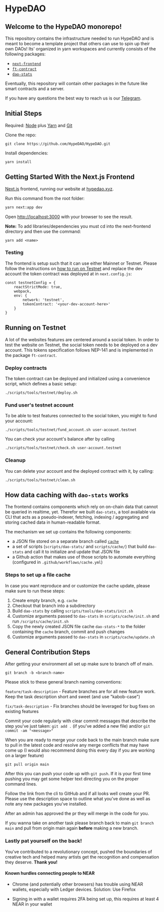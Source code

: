 # HypeDAO

## Welcome to the HypeDAO monorepo! 
This repository contains the infrastructure needed to run HypeDAO and is meant to become a template project that others can use to spin up their own DAOs! Its' organized in yarn workspaces and currently consists of the following packages:

- [`next-frontend`](#getting-started-with-the-nextjs-frontend)
- [`ft-contract`](#running-on-testnet)
- [`dao-stats`](#how-data-caching-with-dao-stats-works)

Eventually, this repository will contain other packages in the future like smart contracts and a server.

If you have any questions the best way to reach us is our [Telegram](https://t.me/hypedao).

## Initial Steps
Required: [Node](https://nodejs.org/dist/latest-v12.x/) plus [Yarn](https://classic.yarnpkg.com/en/docs/install/#mac-stable) and [Git](https://git-scm.com/downloads)

Clone the repo:
```
git clone https://github.com/HypeDAO/HypeDAO.git
```

Install dependencies:
```
yarn install
```

## Getting Started With the Next.js Frontend
[Next.js](https://nextjs.org) frontend, running our website at [hypedao.xyz](www.hypedao.xyz). 

Run this command from the root folder:
```bash
yarn next:app dev
```

Open [http://localhost:3000](http://localhost:3000) with your browser to see the result.


**Note:** To add libraries/dependencies you must cd into the next-frontend directory and then use the command:
```
yarn add <name>
```

### Testing

The frontend is setup such that it can use either Mainnet or Testnet. Please follow the instructions on [how to run on Testnet](#running-on-testnet) and replace the dev account the token contract was deployed at in `next.config.js`:
```
const testnetConfig = {
	reactStrictMode: true,
	webpack,
	env: {
		network: 'testnet',
		tokenContract: '<your-dev-account-here>'
	}
}
```

## Running on Testnet
A lot of the websites features are centered around a social token. In order to test the website on Testnet, the social token needs to be deployed on a dev account. This tokens specification follows NEP-141 and is implemented in the package `ft-contract`.

### Deploy contracts
The token contract can be deployed and initialized using a convenience script, which defines a basic setup:
```
./scripts/tools/testnet/deploy.sh
```

### Fund user's testnet account
To be able to test features connected to the social token, you might to fund your account:
```
./scripts/tools/testnet/fund_account.sh user-account.testnet
```
You can check your account's balance after by calling
```
./scripts/tools/testnet/check.sh user-account.testnet
```

### Cleanup
You can delete your account and the deployed contract with it, by calling:
```
./scripts/tools/testnet/clean.sh
```

## How data caching with `dao-stats` works
The frontend contains components which rely on on-chain data that cannot be queried in realtime, yet. Therefor we built `dao-stats`, a tool available via CLI that acts as a pseudo-indexer, fetching, indexing / aggregating and storing cached data in human-readable format.

The mechanism we set up contains the following components:

- a JSON file stored on a separate branch called [`cache`](https://github.com/HypeDAO/HypeDAO/tree/cache)
- a set of scripts (`scripts/dao-stats/` and `scripts/cache/`) that build `dao-stats` and call it to initialize and update that JSON file
- a Github action that makes use of those scripts to automate everything (configured in `.github/workflows/cache.yml`)

### Steps to set up a file cache
In case you want reproduce and or customize the cache update, please make sure to run these steps:

1. Create empty branch, e.g. `cache`
2. Checkout that branch into a subdirectory
3. Build `dao-stats` by calling `scripts/tools/dao-stats/init.sh`
4. Customize arguments passed to `dao-stats` in `scripts/cache/init.sh` and run `/scripts/cache/init.sh`
5. Copy the newly created JSON file cache `dao-stats-*` to the folder containing the `cache` branch, commit and push changes
6. Customize arguments passed to `dao-stats` in `scripts/cache/update.sh`

## General Contribution Steps
After getting your environment all set up make sure to branch off of main. 
```
git branch -b <branch-name>
```
Please stick to these general branch naming conventions:

`feature/task-description` - Feature branches are for all new feature work. Keep the task description short and sweet (and use "kabob-case")

`fix/task-description` - Fix branches should be leveraged for bug fixes on existing features

Commit your code regularly with clear commit messages that describe the step you've just taken: `git add .` (if you've added a new file) and/or `git commit -am "<message>"`

When you are ready to merge your code back to the main branch make sure to pull in the latest code and resolve any merge conflicts that may have come up (I would also recommend doing this every day if you are working on a larger feature)
```
git pull origin main
```

After this you can push your code up with `git push`. If it is your first time pushing you may get some helper text directing you on the proper command lines.

Follow the link from the cli to GitHub and if all looks well create your PR. Please use the description space to outline what you've done as well as note any new packages you've installed.

After an admin has approved the pr they will merge in the code for you.

If you wanna take on another task please branch back to main `git branch main` and pull from origin main again **before** making a new branch.

### Lastly pat yourself on the back! 
You've contributed to a revolutionary concept, pushed the boundaries of creative tech and helped many artists get the recognition and compensation they deserve. **Thank you!**


#### Known hurdles connecting people to NEAR
* Chrome (and potentially other browsers) has trouble using NEAR wallets, especially with Ledger devices.
Solution: Use Firefox

* Signing in with a wallet requires 2FA being set up, this requires at least 4 NEAR in your wallet
